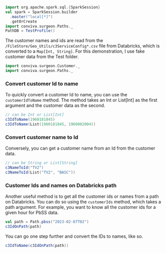 ```scala mdoc
import org.apache.spark.sql.{SparkSession}
val spark = SparkSession.builder
  .master("local[*]")
  .getOrCreate
import conviva.surgeon.Paths._
PathDB = TestProfile()
```


The customer names and ids are read from the
`/FileStore/Geo_Utils/c3ServiceConfig*.csv` file from Databricks, which is
converted to a `Map[Int, String]`. For this demonstration, I use fake customer
data from the Test folder.

```scala mdoc
import conviva.surgeon.Customer._
import conviva.surgeon.Paths._
```

### Convert customer Id to name

To quickly convert a customer Id to name, you can use the `customerIdToName`
method. The method takes an Int or List[Int] as the first argument and the
customer data as the second. 

```scala mdoc 
// can be Int or List[Int]
c3IdToName(1960181845)
c3IdToName(List(1960181845, 1960002004))
```
### Convert customer name to Id

Conversely, you can get a customer name from an Id from the customer data. 

```scala mdoc 
// can be String or List[String]
c3NameToId("TV2")
c3NameToId(List("TV2", "BASC"))
```

### Customer Ids and names on Databricks path

Another useful method is to get all the customer ids or names from a path on
Databricks. You can do so using the `customerIds` method, which takes a path
argument.  For example, you want to know all the customer ids for a given hour
for PbSS data. 

```scala mdoc
val path = Path.pbss("2023-02-07T02")
c3IdOnPath(path)
```

You can go one step further and convert the IDs to names, like so.

```scala mdoc
c3IdToName(c3IdOnPath(path))
```




